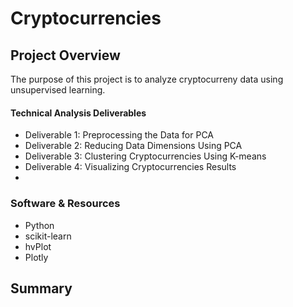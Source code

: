 # Cryptocurrencies

## Project Overview
The purpose of this project is to analyze cryptocurreny data using unsupervised learning.

#### Technical Analysis Deliverables
- Deliverable 1: Preprocessing the Data for PCA
- Deliverable 2: Reducing Data Dimensions Using PCA
- Deliverable 3: Clustering Cryptocurrencies Using K-means
- Deliverable 4: Visualizing Cryptocurrencies Results
- 
### Software & Resources
- Python 
- scikit-learn 
- hvPlot 
- Plotly

## Summary
